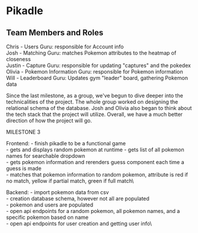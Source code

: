 # Pikadle

## Team Members and Roles

Chris - Users Guru: responsible for Account info\
Josh -   Matching Guru: matches Pokemon attributes to the heatmap of closeness\
Justin - Capture Guru: responsible for updating "captures" and the pokedex\
Olivia - Pokemon Information Guru: responsible for Pokemon information\
Will - Leaderboard Guru: Updates gym "leader" board, gathering Pokemon data 

Since the last milestone, as a group, we've begun to dive deeper into the technicalities of the project. The whole group worked on designing the relational schema of the database. Josh and Olivia also began to think about the tech stack that the project will utilize. Overall, we have a much better direction of how the project will go.

MILESTONE 3

Frontend: 
    - finish pikadle to be a functional game \
    - gets and displays random pokemon at runtime
    - gets list of all pokemon names for searchable dropdown\
    - gets pokemon information and rerenders guess component each time a guess is made\
    - matches that pokemon information to random pokemon, attribute is red if no match, yellow if partial match, green if full match\

Backend:
    - import pokemon data from csv\
    - creation database schema, however not all are populated\
    - pokemon and users are populated\
    - open api endpoints for a random pokemon, all pokemon names, and a specific pokemon based on name\
    - open api endpoints for user creation and getting user info\